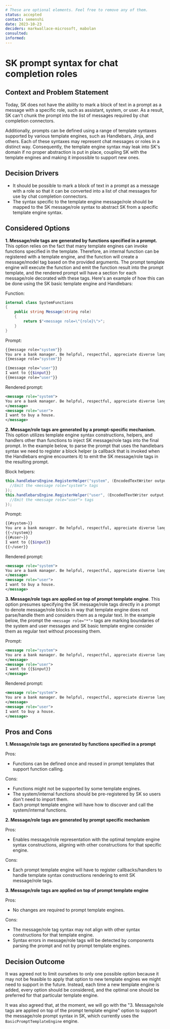 ```yaml
---
# These are optional elements. Feel free to remove any of them.
status: accepted
contact: semenshi
date: 2023-10-23
deciders: markwallace-microsoft, mabolan
consulted:
informed:
---
```

# SK prompt syntax for chat completion roles

## Context and Problem Statement
Today, SK does not have the ability to mark a block of text in a prompt as a message with a specific role, such as assistant, system, or user. As a result, SK can't chunk the prompt into the list of messages required by chat completion connectors.

Additionally, prompts can be defined using a range of template syntaxes supported by various template engines, such as Handlebars, Jinja, and others. Each of these syntaxes may represent chat messages or roles in a distinct way. Consequently, the template engine syntax may leak into SK's domain if no proper abstraction is put in place, coupling SK with the template engines and making it impossible to support new ones.

<!-- This is an optional element. Feel free to remove. -->
## Decision Drivers
* It should be possible to mark a block of text in a prompt as a message with a role so that it can be converted into a list of chat messages for use by chat completion connectors.
* The syntax specific to the template engine message/role should be mapped to the SK message/role syntax to abstract SK from a specific template engine syntax.

## Considered Options
**1. Message/role tags are generated by functions specified in a prompt.** This option relies on the fact that many template engines can invoke functions specified in the template. Therefore, an internal function can be registered with a template engine, and the function will create a message/model tag based on the provided arguments. The prompt template engine will execute the function and emit the function result into the prompt template, and the rendered prompt will have a section for each message/role decorated with these tags. Here's an example of how this can be done using the SK basic template engine and Handlebars:

  Function:
  ```csharp
  internal class SystemFunctions
  {
      public string Message(string role)
      {
          return $"<message role=\"{role}\">";
      }
  }
  ```
  
  Prompt:

  ```bash
  {{message role="system"}}
  You are a bank manager. Be helpful, respectful, appreciate diverse language styles.
  {{message role="system"}}

  {{message role="user"}}
  I want to {{$input}}
  {{message role="user"}}
  ```

  Rendered prompt:

  ```xml
  <message role="system">
  You are a bank manager. Be helpful, respectful, appreciate diverse language styles.
  </message>
  <message role="user">
  I want to buy a house.
  </message>
  ```

**2. Message/role tags are generated by a prompt-specific mechanism.** This option utilizes template engine syntax constructions, helpers, and handlers other than functions to inject SK message/role tags into the final prompt. 
  In the example below, to parse the prompt that uses the handlebars syntax we need to register a block helper (a callback that is invoked when the Handlebars engine encounters it) to emit the SK message/role tags in the resulting prompt.
  
  Block helpers:
  ```csharp
  this.handlebarsEngine.RegisterHelper("system", (EncodedTextWriter output, Context context, Arguments arguments) => {
    //Emit the <message role="system"> tags
  });
  this.handlebarsEngine.RegisterHelper("user", (EncodedTextWriter output, Context context, Arguments arguments) => {
    //Emit the <message role="user"> tags
  });
  ```

  Prompt:
  ```bash
  {{#system~}}
  You are a bank manager. Be helpful, respectful, appreciate diverse language styles.
  {{~/system}}
  {{#user~}}
  I want to {{$input}}
  {{~/user}}
  ```

  Rendered prompt:
  ```xml
  <message role="system">
  You are a bank manager. Be helpful, respectful, appreciate diverse language styles.
  </message>
  <message role="user">
  I want to buy a house.
  </message>
  ```

**3. Message/role tags are applied on top of prompt template engine**. This option presumes specifying the SK message/role tags directly in a prompt to denote message/role blocks in way that template engine does not parse/handle them and considers them as a regular text.
  In the example below, the prompt the `<message role="*">` tags are marking boundaries of the system and user messages and SK basic template engine consider them as regular text without processing them.
  
  Prompt:
  ```xml
  <message role="system">
  You are a bank manager. Be helpful, respectful, appreciate diverse language styles.
  </message>
  <message role="user">
  I want to {{$input}}
  </message>
  ```

  Rendered prompt:
  ```xml
  <message role="system">
  You are a bank manager. Be helpful, respectful, appreciate diverse language styles.
  </message>
  <message role="user">
  I want to buy a house.
  </message>
  ```

## Pros and Cons
**1. Message/role tags are generated by functions specified in a prompt**
  
  Pros:
  * Functions can be defined once and reused in prompt templates that support function calling.

  Cons:
  * Functions might not be supported by some template engines.
  * The system/internal functions should be pre-registered by SK so users don't need to import them.
  * Each prompt template engine will have how to discover and call the system/internal functions.

**2. Message/role tags are generated by prompt specific mechanism**

  Pros:
  * Enables message/role representation with the optimal template engine syntax constructions, aligning with other constructions for that specific engine.
  
  Cons:
  * Each prompt template engine will have to register callbacks/handlers to handle template syntax constructions rendering to emit SK message/role tags.

**3. Message/role tags are applied on top of prompt template engine**

  Pros:
  * No changes are required to prompt template engines.

  Cons:
  * The message/role tag syntax may not align with other syntax constructions for that template engine.
  * Syntax errors in message/role tags will be detected by components parsing the prompt and not by prompt template engines.

## Decision Outcome
It was agreed not to limit ourselves to only one possible option because it may not be feasible to apply that option to new template engines we might need to support in the future. Instead, each time a new template engine is added, every option should be considered, and the optimal one should be preferred for that particular template engine.

It was also agreed that, at the moment, we will go with the "3. Message/role tags are applied on top of the prompt template engine" option to support the message/role prompt syntax in SK, which currently uses the `BasicPromptTemplateEngine` engine.